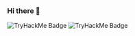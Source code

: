 ### Hi there 👋

![TryHackMe Badge](https://github.com/PeanutButterGuy/PeanutButterGuy/blob/master/assets/tryhackme-badge.png)
![TryHackMe Badge](https://github.com/PeanutButterGuy/DhanushNehru/blob/master/assets/tryhackme-badge.png)
